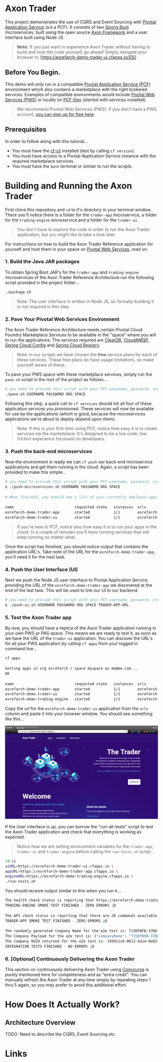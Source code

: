 # Axon Trader

This project demonstrates the use of CQRS and Event Sourcing with [Pivotal Application Service][11] (a.k.a PCF). It consists of two [Spring Boot][9] microservices, built using the open source [Axon Framework][10] and a user interface built using Node JS.

> __Note:__ If you just want to experience Axon Trader without having to build and host the code yourself, go ahead! Simply navigate your browser to [https://esrefarch-demo-trader-ui.cfapps.io/][5].

## Before You Begin.

This demo will *only* run in a compatible [Pivotal Application Service (PCF)][11] environment which also contains a marketplace with the right brokered services. Examples of compatible environments would include [Pivotal Web Services (PWS)][6] or locally on [PCF-Dev][7] (started with services installed). 

> We recommend Pivotal Web Services (PWS). If you don't have a PWS account, [you can sign up for free here][6].

## Prerequisites

In order to follow along with this tutorial...

- You must have the [cf-cli][8] installed (test by calling `cf version`).
- You must have access to a Pivotal Application Service instance with the required marketplace services.
- You must have the `bash` terminal or similar to run the scripts.

# Building and Running the Axon Trader

First clone this repository and `cd` to it's directory in your terminal window. There you'll notice there is a folder for the `trader-app` microservice, a folder for the `trading-engine` microservice and a folder for the `trader-ui`.

> You don't have to explore the code in order to run the Axon Trader application, but you might like to take a look later.

For instructions on how to build the Axon Trader Reference application for yourself and host them in your space on [Pivotal Web Services][6], read on.


### 1. Build the Java JAR packages

To obtain Spring Boot JAR's for the `trader-app` and `trading-engine` microservices of the Axon Trader Reference Architecture run the following script provided in the project folder...

```bash
./package.sh
```

> Note: The user interface is written in Node JS, so formally building it is not required in this step.

### 2. Pave Your Pivotal Web Services Environment

The Axon Trader Reference Architecture needs certain Pivotal Cloud Foundry Marketplace Services to be available in the "space" where you will to run the applications. The services required are [ClearDB][1], [CloudAMQP][2], [Spring Cloud Config][3] and [Spring Cloud Registry][4].

> Note: In our scripts we have chosen the __free__ service plans for each of these services. These free plans do have usage limitations, so make yourself aware of these.

To pave your PWS space with these marketplace services, simply run the `pave.sh` script in the root of the project as follows... 

```bash
# you need to provide this script with your PCF username, password, org and space...
./pave.sh USERNAME PASSWORD ORG SPACE
```

Following this step, a quick call to `cf services` should list all four of these application services you provisioned. These services will now be available for use by the applications (which is good, because the microservices applications we're about to deploy depend upon them).

> Note: If this is your first time using PCF, notice how easy it is to create services via the marketplace. It's designed to be a low code, low friction experience focussed on developers.

### 3. Push the back-end microservices

Now the environment is ready we can `cf push` our back-end microservice applications and get them running in the cloud. Again, a script has been provided to make this simple... 

```bash
# you need to provide this script with your PCF username, password, org and space...
$ ./push-microservices.sh USERNAME PASSWORD ORG SPACE

# When finished, you should see a list of your currently deployed apps and their URL's...

name                            requested state   instances  urls
esrefarch-demo-trader-app       started           1/1        esrefarch-demo-trader-app.cfapps.io
esrefarch-demo-trader-ui        started           1/1        esrefarch-demo-trader-ui.cfapps.io
```

> If you're new to PCF, notice also how easy it is to run your apps in the cloud. In a couple of minutes you'll have running services that will keep running no matter what.

Once the script has finished, you should notice output that contains the application URL's. Take note of the URL for the `esrefarch-demo-trader-app`, you'll need it for the next task.

### 4. Push the User Interface (UI)

Next we push the Node JS user interface to Pivotal Application Service, providing the URL of the `esrefarch-demo-trader-app` we discovered at the end of the last task. This will be used to link our UI to our backend. 

```bash
# you need to provide this script with your PCF username, password, org, space and trader-app-url ()...
$ ./push-ui.sh USERNAME PASSWORD ORG SPACE TRADER-APP-URL
```

### 5. Test the Axon Trader app


By now, you should have a replica of the Axon Trader application running in your own PWS pr PAS space. This means we are ready to test it, as soon as we have the URL of the `trader-ui` application. You can discover the URL's for all your PWS application by calling `cf apps` from your logged in command line...

```bash
cf apps

Getting apps in org esrefarch / space myspace as me@me.com...
OK

name                            requested state   instances  urls
esrefarch-demo-trader-app       started           1/1        esrefarch-demo-trader-app.cfapps.io
esrefarch-demo-trader-ui        started           1/1        esrefarch-demo-trader-ui.cfapps.io
esrefarch-demo-trading-engine   started           1/1        esrefarch-demo-trading-engine.cfapps.io
```

Copy the url for the `esrefarch-demo-trader-ui` application from the `urls` column and paste it into your browser window. You should see something like this...

![Axon Trader][12]

If the User interface is up, you can borrow the "run-all-tests" script to test the Axon Trader application and check that everything is working as expected. 

> Notice how we are setting environment variables for the `trader-app`, `trader-ui` and `trader-engine` before calling the `run-tests.sh` script...

```bash
cd ci
uiURL=https://esrefarch-demo-trader-ui.cfapps.io \
appURL=https://esrefarch-demo-trader-app.cfapps.io \
engineURL=https://esrefarch-demo-trading-engine.cfapps.io \
./run-tests.sh 
```

You should receive output similar to this when you run it...

````bash
The health check status is reporting that https://esrefarch-demo-trading-engine.cfapps.io is UP
TRADING-ENGINE SMOKE TEST FINISHED - ZERO ERRORS ;D

The API check status is reporting that there are 20 commands available.
TRADER-APP SMOKE TEST FINISHED - ZERO ERRORS ;D

The randomly generated Company Name for the e2e test is: 715DFBFB-37B6-44A5-8F59-77C31622E58E
The Company Payload for the e2e test is: {"companyName": "715DFBFB-37B6-44A5-8F59-77C31622E58E", "companyValue": "1337", "amountOfShares": "42"}
The Company UUID returned for the e2e test is: 193b11cb-0611-4a14-8e83-3f29226b5eeb
INTEGRATION TESTS FINISHED - NO ERRORS ;D
````

### 6. [Optional] Continuously Delivering the Axon Trader

This section on continuously delivering Axon Trader using [Concourse][13] is purely mentioned here for completeness and as "extra credit". You can manually refresh the Axon Trader at any time simply by repeating steps 1 thru 5 again, so you may prefer to avoid this additional effort.



# How Does It Actually Work?

## Architecture Overview

TODO: Need to describe the CQRS, Event Sourcing etc.


# Links

[1]: https://docs.run.pivotal.io/marketplace/services/cleardb.html
[2]: https://docs.run.pivotal.io/marketplace/services/cloudamqp.html
[3]: https://docs.pivotal.io/spring-cloud-services/2-0/common/config-server/index.html
[4]: https://docs.pivotal.io/spring-cloud-services/2-0/common/service-registry/index.html
[5]: https://esrefarch-demo-trader-ui.cfapps.io/
[6]: https://run.pivotal.io/
[7]: https://pivotal.io/pcf-dev
[8]: https://docs.cloudfoundry.org/cf-cli/install-go-cli.html
[9]: http://projects.spring.io/spring-boot/
[10]: http://www.axonframework.org/
[11]: https://pivotal.io/platform/pivotal-application-service
[12]: /images/AxonTrader-UI-001.png
[13]: https://concourse-ci.org/

